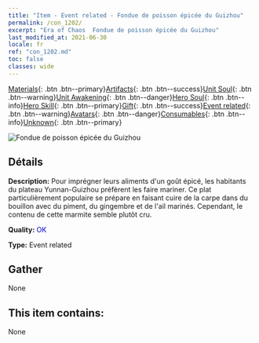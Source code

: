 ```yaml
---
title: "Item - Event related - Fondue de poisson épicée du Guizhou"
permalink: /con_1202/
excerpt: "Era of Chaos  Fondue de poisson épicée du Guizhou"
last_modified_at: 2021-06-30
locale: fr
ref: "con_1202.md"
toc: false
classes: wide
---
```

 [Materials](/ItemsFR/){: .btn .btn--primary}[Artifacts](/ItemsFR/Artifacts/){: .btn .btn--success}[Unit Soul](/ItemsFR/UnitSoul/){: .btn .btn--warning}[Unit Awakening](/ItemsFR/UnitAwakening/){: .btn .btn--danger}[Hero Soul](/ItemsFR/HeroSoul/){: .btn .btn--info}[Hero Skill](/ItemsFR/HeroSkill/){: .btn .btn--primary}[Gift](/ItemsFR/Gift/){: .btn .btn--success}[Event related](/ItemsFR/Events/){: .btn .btn--warning}[Avatars](/ItemsFR/Avatars/){: .btn .btn--danger}[Consumables](/ItemsFR/Consumables/){: .btn .btn--info}[Unknown](/ItemsFR/Unknown/){: .btn .btn--primary}

 ![Fondue de poisson épicée du Guizhou](/images/t/i_81521131.png)

## Détails
 **Description:** Pour imprégner leurs aliments d'un goût épicé, les habitants du plateau Yunnan-Guizhou préfèrent les faire mariner. Ce plat particulièrement populaire se prépare en faisant cuire de la carpe dans du bouillon avec du piment, du gingembre et de l'ail marinés. Cependant, le contenu de cette marmite semble plutôt cru.

 **Quality:** <span style="color: #0000CD">OK</span>

 **Type:** Event related

## Gather

  None

## This item contains:

  None

